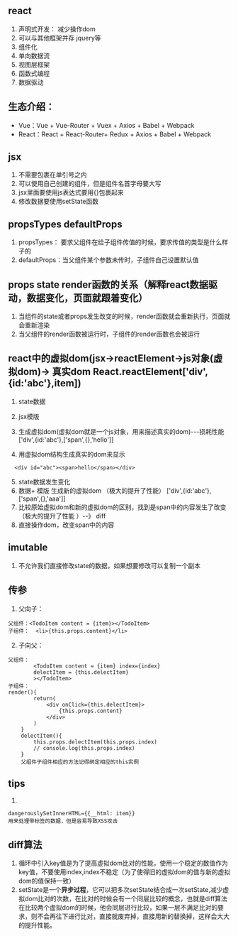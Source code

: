 ## react 
1. 声明式开发： 减少操作dom
2. 可以与其他框架并存  jquery等
3. 组件化
4. 单向数据流 
5. 视图层框架   
6. 函数式编程
7. 数据驱动
## 生态介绍：
- Vue：Vue + Vue-Router + Vuex + Axios + Babel + Webpack
- React：React + React-Router+ Redux + Axios + Babel + Webpack
## jsx
 1. 不需要包裹在单引号之内
 2. 可以使用自己创建的组件，但是组件名首字母要大写
 3. jsx里面要使用js表达式要用{}包裹起来
 4. 修改数据要使用setState函数
## propsTypes  defaultProps
1. propsTypes： 要求父组件在给子组件传值的时候，要求传值的类型是什么样子的
2. defaultProps：当父组件某个参数未传时，子组件自己设置默认值
## props state render函数的关系（解释react数据驱动，数据变化，页面就跟着变化）
1. 当组件的state或者props发生改变的时候，render函数就会重新执行，页面就会重新渲染
2. 当父组件的render函数被运行时，子组件的render函数也会被运行
## react中的虚拟dom(jsx->reactElement->js对象(虚拟dom)-> 真实dom React.reactElement['div',{id:'abc'},item])
1. state数据
2. jsx模版
3.  生成虚拟dom(虚拟dom就是一个js对象，用来描述真实的dom)---损耗性能
['div',{id:'abc'},['span',{},'hello']]

4. 用虚拟dom结构生成真实的dom来显示
```
  <div id="abc"><span>hello</span></div>
```
5. state数据发生变化
6. 数据+ 模版 生成新的虚拟dom （极大的提升了性能）
['div',{id:'abc'},['span',{},'aaa']]
7. 比较原始虚拟dom和新的虚拟dom的区别，找到是span中的内容发生了改变（极大的提升了性能 ）--》 diff
8. 直接操作dom，改变span中的内容
## imutable
 1. 不允许我们直接修改state的数据，如果想要修改可以复制一个副本
## 传参
1. 父向子： 
```
父组件：<TodoItem content = {item}></TodoItem>
子组件：  <li>{this.props.content}</li>
```
2. 子向父：
```
父组件： 
        <TodoItem content = {item} index={index}
        delectItem = {this.delectItem}
        ></TodoItem>
子组件：
render(){
        return(
            <div onClick={this.delectItem}>
                {this.props.content}
            </div>
        )
    }
    delectItem(){
        this.props.delectItem(this.props.index)
        // console.log(this.props.index)
    }
    父组件子组件相应的方法记得绑定相应的this实例
```
## tips
 1. 
 ```
 dangerouslySetInnerHTML={{__html: item}} 
 用来处理带标签的数据，但是容易导致XSS攻击
 ``` 
 ## diff算法
 1. 循环中引入key值是为了提高虚拟dom比对的性能，使用一个稳定的数值作为key值，不要使用index,index不稳定（为了使得旧的虚拟dom的值与新的虚拟dom的值保持一致）
 2. setState是一个**异步过程**，它可以把多次setState结合成一次setState,减少虚拟dom比对的次数，在比对的时候会有一个同层比较的概念，也就是diff算法在比较两个虚拟dom的时候，他会同层进行比较，如果一层不满足比对的要求，则不会再往下进行比对，直接就废弃掉，直接用新的替换掉，这样会大大的提升性能。